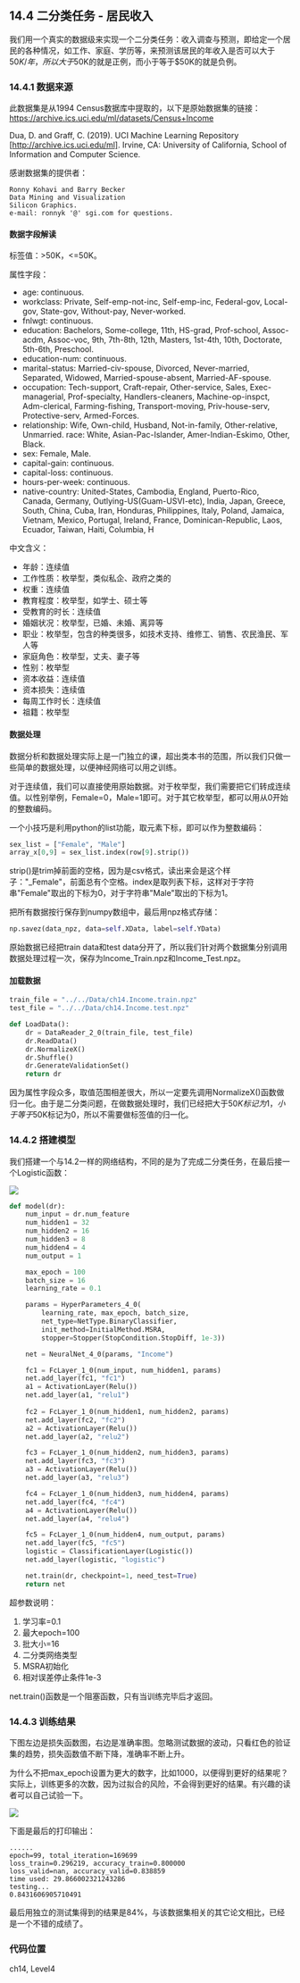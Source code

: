 <!--Copyright © Microsoft Corporation. All rights reserved.
  适用于[License](https://github.com/Microsoft/ai-edu/blob/master/LICENSE.md)版权许可-->

## 14.4 二分类任务 - 居民收入

我们用一个真实的数据级来实现一个二分类任务：收入调查与预测，即给定一个居民的各种情况，如工作、家庭、学历等，来预测该居民的年收入是否可以大于$50K/年，所以大于$50K的就是正例，而小于等于$50K的就是负例。

### 14.4.1 数据来源

此数据集是从1994 Census数据库中提取的，以下是原始数据集的链接：
https://archive.ics.uci.edu/ml/datasets/Census+Income

Dua, D. and Graff, C. (2019). UCI Machine Learning Repository [http://archive.ics.uci.edu/ml]. Irvine, CA: University of California, School of Information and Computer Science. 

感谢数据集的提供者：
```
Ronny Kohavi and Barry Becker 
Data Mining and Visualization 
Silicon Graphics. 
e-mail: ronnyk '@' sgi.com for questions. 
```
#### 数据字段解读

标签值：>50K，<=50K。

属性字段：

- age: continuous. 
- workclass: Private, Self-emp-not-inc, Self-emp-inc, Federal-gov, Local-gov, State-gov, Without-pay, Never-worked. 
- fnlwgt: continuous. 
- education: Bachelors, Some-college, 11th, HS-grad, Prof-school, Assoc-acdm, Assoc-voc, 9th, 7th-8th, 12th, Masters, 1st-4th, 10th, Doctorate, 5th-6th, Preschool. 
- education-num: continuous. 
- marital-status: Married-civ-spouse, Divorced, Never-married, Separated, Widowed, Married-spouse-absent, Married-AF-spouse. 
- occupation: Tech-support, Craft-repair, Other-service, Sales, Exec-managerial, Prof-specialty, Handlers-cleaners, Machine-op-inspct, Adm-clerical, Farming-fishing, Transport-moving, Priv-house-serv, Protective-serv, Armed-Forces. 
- relationship: Wife, Own-child, Husband, Not-in-family, Other-relative, Unmarried. 
race: White, Asian-Pac-Islander, Amer-Indian-Eskimo, Other, Black. 
- sex: Female, Male. 
- capital-gain: continuous. 
- capital-loss: continuous. 
- hours-per-week: continuous. 
- native-country: United-States, Cambodia, England, Puerto-Rico, Canada, Germany, Outlying-US(Guam-USVI-etc), India, Japan, Greece, South, China, Cuba, Iran, Honduras, Philippines, Italy, Poland, Jamaica, Vietnam, Mexico, Portugal, Ireland, France, Dominican-Republic, Laos, Ecuador, Taiwan, Haiti, Columbia, H

中文含义：

- 年龄：连续值
- 工作性质：枚举型，类似私企、政府之类的
- 权重：连续值
- 教育程度：枚举型，如学士、硕士等
- 受教育的时长：连续值
- 婚姻状况：枚举型，已婚、未婚、离异等
- 职业：枚举型，包含的种类很多，如技术支持、维修工、销售、农民渔民、军人等
- 家庭角色：枚举型，丈夫、妻子等
- 性别：枚举型
- 资本收益：连续值
- 资本损失：连续值
- 每周工作时长：连续值
- 祖籍：枚举型

#### 数据处理

数据分析和数据处理实际上是一门独立的课，超出类本书的范围，所以我们只做一些简单的数据处理，以便神经网络可以用之训练。

对于连续值，我们可以直接使用原始数据。对于枚举型，我们需要把它们转成连续值。以性别举例，Female=0，Male=1即可。对于其它枚举型，都可以用从0开始的整数编码。

一个小技巧是利用python的list功能，取元素下标，即可以作为整数编码：

```Python
sex_list = ["Female", "Male"]
array_x[0,9] = sex_list.index(row[9].strip())
```

strip()是trim掉前面的空格，因为是csv格式，读出来会是这个样子："_Female"，前面总有个空格。index是取列表下标，这样对于字符串"Female"取出的下标为0，对于字符串"Male"取出的下标为1。

把所有数据按行保存到numpy数组中，最后用npz格式存储：
```Python
np.savez(data_npz, data=self.XData, label=self.YData)
```
原始数据已经把train data和test data分开了，所以我们针对两个数据集分别调用数据处理过程一次，保存为Income_Train.npz和Income_Test.npz。

#### 加载数据

```Python
train_file = "../../Data/ch14.Income.train.npz"
test_file = "../../Data/ch14.Income.test.npz"

def LoadData():
    dr = DataReader_2_0(train_file, test_file)
    dr.ReadData()
    dr.NormalizeX()
    dr.Shuffle()
    dr.GenerateValidationSet()
    return dr
```

因为属性字段众多，取值范围相差很大，所以一定要先调用NormalizeX()函数做归一化。由于是二分类问题，在做数据处理时，我们已经把大于$50K标记为1，小于等于$50K标记为0，所以不需要做标签值的归一化。

### 14.4.2 搭建模型

我们搭建一个与14.2一样的网络结构，不同的是为了完成二分类任务，在最后接一个Logistic函数：

<img src="../Images/14/income_net.png" />

```Python
def model(dr):
    num_input = dr.num_feature
    num_hidden1 = 32
    num_hidden2 = 16
    num_hidden3 = 8
    num_hidden4 = 4
    num_output = 1

    max_epoch = 100
    batch_size = 16
    learning_rate = 0.1

    params = HyperParameters_4_0(
        learning_rate, max_epoch, batch_size,
        net_type=NetType.BinaryClassifier,
        init_method=InitialMethod.MSRA,
        stopper=Stopper(StopCondition.StopDiff, 1e-3))

    net = NeuralNet_4_0(params, "Income")

    fc1 = FcLayer_1_0(num_input, num_hidden1, params)
    net.add_layer(fc1, "fc1")
    a1 = ActivationLayer(Relu())
    net.add_layer(a1, "relu1")
    
    fc2 = FcLayer_1_0(num_hidden1, num_hidden2, params)
    net.add_layer(fc2, "fc2")
    a2 = ActivationLayer(Relu())
    net.add_layer(a2, "relu2")

    fc3 = FcLayer_1_0(num_hidden2, num_hidden3, params)
    net.add_layer(fc3, "fc3")
    a3 = ActivationLayer(Relu())
    net.add_layer(a3, "relu3")

    fc4 = FcLayer_1_0(num_hidden3, num_hidden4, params)
    net.add_layer(fc4, "fc4")
    a4 = ActivationLayer(Relu())
    net.add_layer(a4, "relu4")

    fc5 = FcLayer_1_0(num_hidden4, num_output, params)
    net.add_layer(fc5, "fc5")
    logistic = ClassificationLayer(Logistic())
    net.add_layer(logistic, "logistic")

    net.train(dr, checkpoint=1, need_test=True)
    return net
```

超参数说明：

1. 学习率=0.1
2. 最大epoch=100
3. 批大小=16
4. 二分类网络类型
5. MSRA初始化
6. 相对误差停止条件1e-3

net.train()函数是一个阻塞函数，只有当训练完毕后才返回。

### 14.4.3 训练结果

下图左边是损失函数图，右边是准确率图。忽略测试数据的波动，只看红色的验证集的趋势，损失函数值不断下降，准确率不断上升。

为什么不把max_epoch设置为更大的数字，比如1000，以便得到更好的结果呢？实际上，训练更多的次数，因为过拟合的风险，不会得到更好的结果。有兴趣的读者可以自己试验一下。

<img src="../Images/14/income_loss.png" />

下面是最后的打印输出：

```
......
epoch=99, total_iteration=169699
loss_train=0.296219, accuracy_train=0.800000
loss_valid=nan, accuracy_valid=0.838859
time used: 29.866002321243286
testing...
0.8431606905710491
```

最后用独立的测试集得到的结果是84%，与该数据集相关的其它论文相比，已经是一个不错的成绩了。

### 代码位置

ch14, Level4
